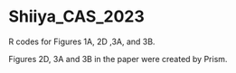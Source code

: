 # Shiiya_CAS_2023

R codes for Figures 1A, 2D ,3A, and 3B.

Figures 2D, 3A and 3B in the paper were created by Prism.
